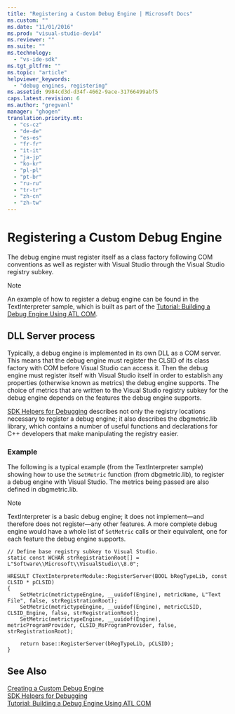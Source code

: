 ```yaml
---
title: "Registering a Custom Debug Engine | Microsoft Docs"
ms.custom: ""
ms.date: "11/01/2016"
ms.prod: "visual-studio-dev14"
ms.reviewer: ""
ms.suite: ""
ms.technology: 
  - "vs-ide-sdk"
ms.tgt_pltfrm: ""
ms.topic: "article"
helpviewer_keywords: 
  - "debug engines, registering"
ms.assetid: 9984cd3d-d34f-4662-9ace-31766499abf5
caps.latest.revision: 6
ms.author: "gregvanl"
manager: "ghogen"
translation.priority.mt: 
  - "cs-cz"
  - "de-de"
  - "es-es"
  - "fr-fr"
  - "it-it"
  - "ja-jp"
  - "ko-kr"
  - "pl-pl"
  - "pt-br"
  - "ru-ru"
  - "tr-tr"
  - "zh-cn"
  - "zh-tw"
---
```

# Registering a Custom Debug Engine
The debug engine must register itself as a class factory following COM conventions as well as register with Visual Studio through the Visual Studio registry subkey.  
  
> [!NOTE]
>  An example of how to register a debug engine can be found in the TextInterpreter sample, which is built as part of the [Tutorial: Building a Debug Engine Using ATL COM](http://msdn.microsoft.com/en-us/9097b71e-1fe7-48f7-bc00-009e25940c24).  
  
## DLL Server process  
 Typically, a debug engine is implemented in its own DLL as a COM server. This means that the debug engine must register the CLSID of its class factory with COM before Visual Studio can access it. Then the debug engine must register itself with Visual Studio itself in order to establish any properties (otherwise known as metrics) the debug engine supports. The choice of metrics that are written to the Visual Studio registry subkey for the debug engine depends on the features the debug engine supports.  
  
 [SDK Helpers for Debugging](../../extensibility/debugger/reference/sdk-helpers-for-debugging.md) describes not only the registry locations necessary to register a debug engine; it also describes the dbgmetric.lib library, which contains a number of useful functions and declarations for C++ developers that make manipulating the registry easier.  
  
### Example  
 The following is a typical example (from the TextInterpreter sample) showing how to use the `SetMetric` function (from dbgmetric.lib), to register a debug engine with Visual Studio. The metrics being passed are also defined in dbgmetric.lib.  
  
> [!NOTE]
>  TextInterpreter is a basic debug engine; it does not implement—and therefore does not register—any other features. A more complete debug engine would have a whole list of `SetMetric` calls or their equivalent, one for each feature the debug engine supports.  
  
```  
// Define base registry subkey to Visual Studio.  
static const WCHAR strRegistrationRoot[] = L"Software\\Microsoft\\VisualStudio\\8.0";  
  
HRESULT CTextInterpreterModule::RegisterServer(BOOL bRegTypeLib, const CLSID * pCLSID)  
{  
    SetMetric(metrictypeEngine, __uuidof(Engine), metricName, L"Text File", false, strRegistrationRoot);  
    SetMetric(metrictypeEngine, __uuidof(Engine), metricCLSID, CLSID_Engine, false, strRegistrationRoot);  
    SetMetric(metrictypeEngine, __uuidof(Engine), metricProgramProvider, CLSID_MsProgramProvider, false, strRegistrationRoot);  
  
    return base::RegisterServer(bRegTypeLib, pCLSID);  
}  
```  
  
## See Also  
 [Creating a Custom Debug Engine](../../extensibility/debugger/creating-a-custom-debug-engine.md)   
 [SDK Helpers for Debugging](../../extensibility/debugger/reference/sdk-helpers-for-debugging.md)   
 [Tutorial: Building a Debug Engine Using ATL COM](http://msdn.microsoft.com/en-us/9097b71e-1fe7-48f7-bc00-009e25940c24)